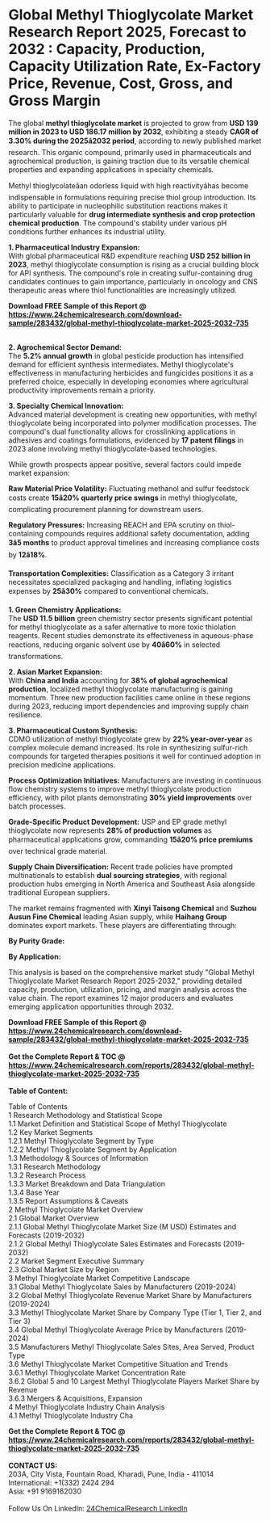 <h1>Global Methyl Thioglycolate Market Research Report 2025, Forecast to 2032 : Capacity, Production, Capacity Utilization Rate, Ex-Factory Price, Revenue, Cost, Gross, and Gross Margin</h1><p>The global <strong>methyl thioglycolate market</strong> is projected to grow from <strong>USD 139 million in 2023 to USD 186.17 million by 2032</strong>, exhibiting a steady <strong>CAGR of 3.30% during the 2025â2032 period</strong>, according to newly published market research. This organic compound, primarily used in pharmaceuticals and agrochemical production, is gaining traction due to its versatile chemical properties and expanding applications in specialty chemicals.</p><p>Methyl thioglycolateâan odorless liquid with high reactivityâhas become indispensable in formulations requiring precise thiol group introduction. Its ability to participate in nucleophilic substitution reactions makes it particularly valuable for <strong>drug intermediate synthesis and crop protection chemical production</strong>. The compound's stability under various pH conditions further enhances its industrial utility.</p><p><strong>1. Pharmaceutical Industry Expansion:</strong><br>
With global pharmaceutical R&amp;D expenditure reaching <strong>USD 252 billion in 2023</strong>, methyl thioglycolate consumption is rising as a crucial building block for API synthesis. The compound's role in creating sulfur-containing drug candidates continues to gain importance, particularly in oncology and CNS therapeutic areas where thiol functionalities are increasingly utilized.</p><div><b>Download FREE Sample of this Report @ 
            <a href="https://www.24chemicalresearch.com/download-sample/283432/global-methyl-thioglycolate-market-2025-2032-735">
            https://www.24chemicalresearch.com/download-sample/283432/global-methyl-thioglycolate-market-2025-2032-735</a></b></div><br><p><strong>2. Agrochemical Sector Demand:</strong><br>
The <strong>5.2% annual growth</strong> in global pesticide production has intensified demand for efficient synthesis intermediates. Methyl thioglycolate's effectiveness in manufacturing herbicides and fungicides positions it as a preferred choice, especially in developing economies where agricultural productivity improvements remain a priority.</p><p><strong>3. Specialty Chemical Innovation:</strong><br>
Advanced material development is creating new opportunities, with methyl thioglycolate being incorporated into polymer modification processes. The compound's dual functionality allows for crosslinking applications in adhesives and coatings formulations, evidenced by <strong>17 patent filings</strong> in 2023 alone involving methyl thioglycolate-based technologies.</p><p>While growth prospects appear positive, several factors could impede market expansion:</p><p><strong>Raw Material Price Volatility:</strong> Fluctuating methanol and sulfur feedstock costs create <strong>15â20% quarterly price swings</strong> in methyl thioglycolate, complicating procurement planning for downstream users.</p><p><strong>Regulatory Pressures:</strong> Increasing REACH and EPA scrutiny on thiol-containing compounds requires additional safety documentation, adding <strong>3â5 months</strong> to product approval timelines and increasing compliance costs by <strong>12â18%</strong>.</p><p><strong>Transportation Complexities:</strong> Classification as a Category 3 irritant necessitates specialized packaging and handling, inflating logistics expenses by <strong>25â30%</strong> compared to conventional chemicals.</p><p><strong>1. Green Chemistry Applications:</strong><br>
The <strong>USD 11.5 billion</strong> green chemistry sector presents significant potential for methyl thioglycolate as a safer alternative to more toxic thiolation reagents. Recent studies demonstrate its effectiveness in aqueous-phase reactions, reducing organic solvent use by <strong>40â60%</strong> in selected transformations.</p><p><strong>2. Asian Market Expansion:</strong><br>
With <strong>China and India</strong> accounting for <strong>38% of global agrochemical production</strong>, localized methyl thioglycolate manufacturing is gaining momentum. Three new production facilities came online in these regions during 2023, reducing import dependencies and improving supply chain resilience.</p><p><strong>3. Pharmaceutical Custom Synthesis:</strong><br>
CDMO utilization of methyl thioglycolate grew by <strong>22% year-over-year</strong> as complex molecule demand increased. Its role in synthesizing sulfur-rich compounds for targeted therapies positions it well for continued adoption in precision medicine applications.</p><p><strong>Process Optimization Initiatives:</strong> Manufacturers are investing in continuous flow chemistry systems to improve methyl thioglycolate production efficiency, with pilot plants demonstrating <strong>30% yield improvements</strong> over batch processes.</p><p><strong>Grade-Specific Product Development:</strong> USP and EP grade methyl thioglycolate now represents <strong>28% of production volumes</strong> as pharmaceutical applications grow, commanding <strong>15â20% price premiums</strong> over technical grade material.</p><p><strong>Supply Chain Diversification:</strong> Recent trade policies have prompted multinationals to establish <strong>dual sourcing strategies</strong>, with regional production hubs emerging in North America and Southeast Asia alongside traditional European suppliers.</p><p>The market remains fragmented with <strong>Xinyi Taisong Chemical</strong> and <strong>Suzhou Ausun Fine Chemical</strong> leading Asian supply, while <strong>Haihang Group</strong> dominates export markets. These players are differentiating through:</p><p><strong>By Purity Grade:</strong></p><p><strong>By Application:</strong></p><p>This analysis is based on the comprehensive market study "Global Methyl Thioglycolate Market Research Report 2025-2032," providing detailed capacity, production, utilization, pricing, and margin analysis across the value chain. The report examines 12 major producers and evaluates emerging application opportunities through 2032.</p><div><b>Download FREE Sample of this Report @ 
            <a href="https://www.24chemicalresearch.com/download-sample/283432/global-methyl-thioglycolate-market-2025-2032-735">
            https://www.24chemicalresearch.com/download-sample/283432/global-methyl-thioglycolate-market-2025-2032-735</a></b></div><br><div><b>Get the Complete Report & TOC @ 
            <a href="https://www.24chemicalresearch.com/reports/283432/global-methyl-thioglycolate-market-2025-2032-735">
            https://www.24chemicalresearch.com/reports/283432/global-methyl-thioglycolate-market-2025-2032-735</a></b></div><br>
            <b>Table of Content:</b><p>Table of Contents<br />
1 Research Methodology and Statistical Scope<br />
1.1 Market Definition and Statistical Scope of Methyl Thioglycolate<br />
1.2 Key Market Segments<br />
1.2.1 Methyl Thioglycolate Segment by Type<br />
1.2.2 Methyl Thioglycolate Segment by Application<br />
1.3 Methodology & Sources of Information<br />
1.3.1 Research Methodology<br />
1.3.2 Research Process<br />
1.3.3 Market Breakdown and Data Triangulation<br />
1.3.4 Base Year<br />
1.3.5 Report Assumptions & Caveats<br />
2 Methyl Thioglycolate Market Overview<br />
2.1 Global Market Overview<br />
2.1.1 Global Methyl Thioglycolate Market Size (M USD) Estimates and Forecasts (2019-2032)<br />
2.1.2 Global Methyl Thioglycolate Sales Estimates and Forecasts (2019-2032)<br />
2.2 Market Segment Executive Summary<br />
2.3 Global Market Size by Region<br />
3 Methyl Thioglycolate Market Competitive Landscape<br />
3.1 Global Methyl Thioglycolate Sales by Manufacturers (2019-2024)<br />
3.2 Global Methyl Thioglycolate Revenue Market Share by Manufacturers (2019-2024)<br />
3.3 Methyl Thioglycolate Market Share by Company Type (Tier 1, Tier 2, and Tier 3)<br />
3.4 Global Methyl Thioglycolate Average Price by Manufacturers (2019-2024)<br />
3.5 Manufacturers Methyl Thioglycolate Sales Sites, Area Served, Product Type<br />
3.6 Methyl Thioglycolate Market Competitive Situation and Trends<br />
3.6.1 Methyl Thioglycolate Market Concentration Rate<br />
3.6.2 Global 5 and 10 Largest Methyl Thioglycolate Players Market Share by Revenue<br />
3.6.3 Mergers & Acquisitions, Expansion<br />
4 Methyl Thioglycolate Industry Chain Analysis<br />
4.1 Methyl Thioglycolate Industry Cha</p><div><b>Get the Complete Report & TOC @ 
            <a href="https://www.24chemicalresearch.com/reports/283432/global-methyl-thioglycolate-market-2025-2032-735">
            https://www.24chemicalresearch.com/reports/283432/global-methyl-thioglycolate-market-2025-2032-735</a></b></div><br><b>CONTACT US:</b><br>
            203A, City Vista, Fountain Road, Kharadi, Pune, India - 411014<br>
            International: +1(332) 2424 294<br>
            Asia: +91 9169162030 <br><br>
            Follow Us On LinkedIn: <a href="https://www.linkedin.com/company/24chemicalresearch/">24ChemicalResearch LinkedIn</a>